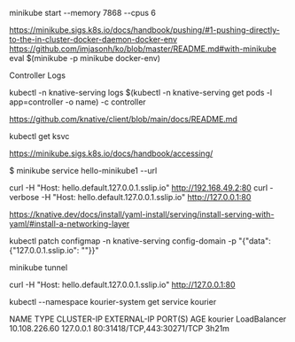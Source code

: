minikube start --memory 7868 --cpus 6


https://minikube.sigs.k8s.io/docs/handbook/pushing/#1-pushing-directly-to-the-in-cluster-docker-daemon-docker-env
https://github.com/imjasonh/ko/blob/master/README.md#with-minikube
eval $(minikube -p minikube docker-env)

Controller Logs 

kubectl -n knative-serving logs $(kubectl -n knative-serving get pods -l app=controller -o name) -c controller


https://github.com/knative/client/blob/main/docs/README.md


kubectl get ksvc

https://minikube.sigs.k8s.io/docs/handbook/accessing/

 $ minikube service hello-minikube1 --url

 curl -H "Host: hello.default.127.0.0.1.sslip.io" http://192.168.49.2:80
 curl -verbose -H "Host: hello.default.127.0.0.1.sslip.io" http://127.0.0.1:80


https://knative.dev/docs/install/yaml-install/serving/install-serving-with-yaml/#install-a-networking-layer


kubectl patch configmap -n knative-serving config-domain -p "{\"data\": {\"127.0.0.1.sslip.io\": \"\"}}"


minikube tunnel

curl -H "Host: hello.default.127.0.0.1.sslip.io" http://127.0.0.1:80




kubectl --namespace kourier-system get service kourier

NAME      TYPE           CLUSTER-IP      EXTERNAL-IP   PORT(S)                      AGE
kourier   LoadBalancer   10.108.226.60   127.0.0.1     80:31418/TCP,443:30271/TCP   3h21m
